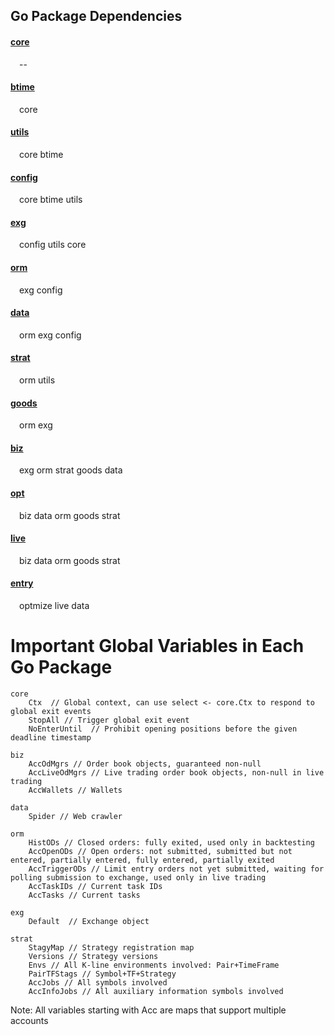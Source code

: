 ## Go Package Dependencies
#### [core](core.md)
&emsp;--
#### [btime](btime.md)
&emsp;core
#### [utils](utils.md)
&emsp;core btime
#### [config](config.md)
&emsp;core btime utils
#### [exg](exg.md)
&emsp;config utils core
#### [orm](orm.md)
&emsp;exg config  
#### [data](data.md)
&emsp;orm exg config 
#### [strat](strat.md)
&emsp;orm utils
#### [goods](goods.md)
&emsp;orm exg 
#### [biz](biz.md)
&emsp;exg orm strat goods data
#### [opt](opt.md)
&emsp;biz data orm goods strat
#### [live](live.md)
&emsp;biz data orm goods strat
#### [entry](entry.md)
&emsp;optmize live data 

# Important Global Variables in Each Go Package
```text
core
    Ctx  // Global context, can use select <- core.Ctx to respond to global exit events
    StopAll // Trigger global exit event
    NoEnterUntil  // Prohibit opening positions before the given deadline timestamp
    
biz
    AccOdMgrs // Order book objects, guaranteed non-null
    AccLiveOdMgrs // Live trading order book objects, non-null in live trading
    AccWallets // Wallets
    
data
    Spider // Web crawler

orm
    HistODs // Closed orders: fully exited, used only in backtesting
    AccOpenODs // Open orders: not submitted, submitted but not entered, partially entered, fully entered, partially exited
    AccTriggerODs // Limit entry orders not yet submitted, waiting for polling submission to exchange, used only in live trading
    AccTaskIDs // Current task IDs
    AccTasks // Current tasks

exg
    Default  // Exchange object

strat
    StagyMap // Strategy registration map
    Versions // Strategy versions
    Envs // All K-line environments involved: Pair+TimeFrame
    PairTFStags // Symbol+TF+Strategy
    AccJobs // All symbols involved
    AccInfoJobs // All auxiliary information symbols involved
```
Note: All variables starting with Acc are maps that support multiple accounts

